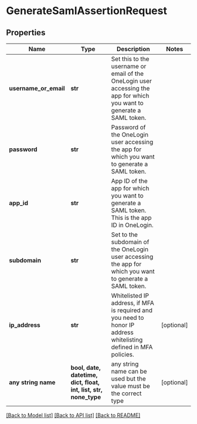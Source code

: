 # GenerateSamlAssertionRequest


## Properties
Name | Type | Description | Notes
------------ | ------------- | ------------- | -------------
**username_or_email** | **str** | Set this to the username or email of the OneLogin user accessing the app for which you want to generate a SAML token. | 
**password** | **str** | Password of the OneLogin user accessing the app for which you want to generate a SAML token. | 
**app_id** | **str** | App ID of the app for which you want to generate a SAML token. This is the app ID in OneLogin. | 
**subdomain** | **str** | Set to the subdomain of the OneLogin user accessing the app for which you want to generate a SAML token. | 
**ip_address** | **str** | Whitelisted IP address, if MFA is required and you need to honor IP address whitelisting defined in MFA policies. | [optional] 
**any string name** | **bool, date, datetime, dict, float, int, list, str, none_type** | any string name can be used but the value must be the correct type | [optional]

[[Back to Model list]](../README.md#documentation-for-models) [[Back to API list]](../README.md#documentation-for-api-endpoints) [[Back to README]](../README.md)


